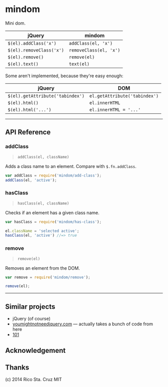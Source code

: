 # mindom

Mini dom.

| jQuery                   | mindom                 |
| --------                 | --------               |
| `$(el).addClass('x')`    | `addClass(el, 'x')`    |
| `$(el).removeClass('x')` | `removeClass(el, 'x')` |
| `$(el).remove()`         | `remove(el)`           |
| `$(el).text()`           | `text(el)`             |

Some aren't implemented, because they're easy enough:

| jQuery                           | DOM                           |
| --------                         | --------                      |
| `$(el).getAttribute('tabindex')` | `el.getAttribute('tabindex')` |
| `$(el).html()`                   | `el.innerHTML`                |
| `$(el).html('...')`              | `el.innerHTML = '...'`        |

----

## API Reference

<!-- begin api -->

### addClass
> `addClass(el, className)`

Adds a class name to an element. Compare with `$.fn.addClass`.

```js
var addClass = require('mindom/add-class');
addClass(el, 'active');
```

### hasClass
> `hasClass(el, className)`

Checks if an element has a given class name.

```js
var hasClass = require('mindom/has-class');

el.className = 'selected active';
hasClass(el, 'active') //=> true
```

### remove
> `remove(el)`

Removes an element from the DOM.

```js
var remove = require('mindom/remove');

remove(el);
```


<!-- end api -->

----

## Similar projects

 * jQuery (of course)
 * [youmightnotneedjquery.com](http://youmightnotneedjquery.com/) — actually takes a bunch of code from here
 * [101](https://www.npmjs.org/package/101)

## Acknowledgement

## Thanks

(c) 2014 Rico Sta. Cruz MIT
